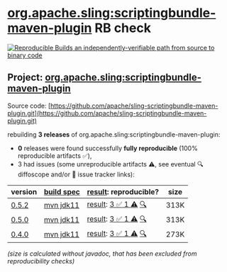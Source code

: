 [org.apache.sling:scriptingbundle-maven-plugin](https://central.sonatype.com/artifact/org.apache.sling/scriptingbundle-maven-plugin/versions) RB check
=======

[![Reproducible Builds](https://reproducible-builds.org/images/logos/rb.svg) an independently-verifiable path from source to binary code](https://reproducible-builds.org/)

## Project: [org.apache.sling:scriptingbundle-maven-plugin](https://central.sonatype.com/artifact/org.apache.sling/scriptingbundle-maven-plugin/versions)

Source code: [https://github.com/apache/sling-scriptingbundle-maven-plugin.git](https://github.com/apache/sling-scriptingbundle-maven-plugin.git)

rebuilding **3 releases** of org.apache.sling:scriptingbundle-maven-plugin:
- **0** releases were found successfully **fully reproducible** (100% reproducible artifacts :white_check_mark:),
- 3 had issues (some unreproducible artifacts :warning:, see eventual :mag: diffoscope and/or :memo: issue tracker links):

| version | [build spec](/BUILDSPEC.md) | [result](https://reproducible-builds.org/docs/jvm/): reproducible? | size |
| -- | --------- | ------ | -- |
| [0.5.2](https://central.sonatype.com/artifact/org.apache.sling/scriptingbundle-maven-plugin/0.5.2/pom) | [mvn jdk11](scriptingbundle-maven-plugin-0.5.2.buildspec) | [result](scriptingbundle-maven-plugin-0.5.2.buildinfo): [3 :white_check_mark:  1 :warning:](scriptingbundle-maven-plugin-0.5.2.buildcompare) [:mag:](scriptingbundle-maven-plugin-0.5.2.diffoscope) | 313K |
| [0.5.0](https://central.sonatype.com/artifact/org.apache.sling/scriptingbundle-maven-plugin/0.5.0/pom) | [mvn jdk11](scriptingbundle-maven-plugin-0.5.0.buildspec) | [result](scriptingbundle-maven-plugin-0.5.0.buildinfo): [3 :white_check_mark:  1 :warning:](scriptingbundle-maven-plugin-0.5.0.buildcompare) [:mag:](scriptingbundle-maven-plugin-0.5.0.diffoscope) | 313K |
| [0.4.0](https://central.sonatype.com/artifact/org.apache.sling/scriptingbundle-maven-plugin/0.4.0/pom) | [mvn jdk11](scriptingbundle-maven-plugin-0.4.0.buildspec) | [result](scriptingbundle-maven-plugin-0.4.0.buildinfo): [3 :white_check_mark:  1 :warning:](scriptingbundle-maven-plugin-0.4.0.buildcompare) [:mag:](scriptingbundle-maven-plugin-0.4.0.diffoscope) | 273K |

<i>(size is calculated without javadoc, that has been excluded from reproducibility checks)</i>
